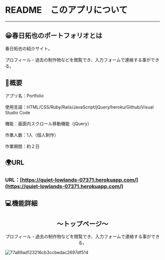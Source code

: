 # README　このアプリについて
***

## :grinning:春日拓也のポートフォリオとは
春日拓也の紹介サイト。
<br></br>
プロフィール・過去の制作物などを閲覧でき、入力フォームで連絡する事ができる。

## :memo:概要
アプリ名：Portfolio
<br></br>
使用言語：HTML/CSS/Ruby/Rails/JavaScript/jQuery/heroku/Github/Visual Studio Code
<br></br>
機能：画面内スクロール移動機能（jQuery）
<br></br>
作業人数：1人（個人制作）
<br></br>
作業期間：約２日

## :earth_africa:URL
### URL：[https://quiet-lowlands-07371.herokuapp.com/](https://quiet-lowlands-07371.herokuapp.com/)

## :computer:機能詳細

<h2 align="center">〜トップページ〜</h2>
<p align="center">プロフィール・過去の制作物などを閲覧でき、入力フォームで連絡する事ができる。</p>

![77a89ad123216cb3ccbedac2697df514](https://user-images.githubusercontent.com/57311079/72215639-bb0ff200-3558-11ea-912d-3eeeb9374925.gif)